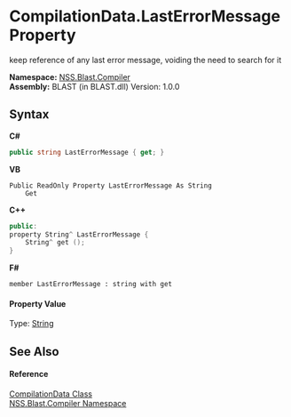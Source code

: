 # CompilationData.LastErrorMessage Property 
 

keep reference of any last error message, voiding the need to search for it

**Namespace:**&nbsp;<a href="26a25caa-f50b-92ad-f15c-dbb9db1493ae.md">NSS.Blast.Compiler</a><br />**Assembly:**&nbsp;BLAST (in BLAST.dll) Version: 1.0.0

## Syntax

**C#**<br />
``` C#
public string LastErrorMessage { get; }
```

**VB**<br />
``` VB
Public ReadOnly Property LastErrorMessage As String
	Get
```

**C++**<br />
``` C++
public:
property String^ LastErrorMessage {
	String^ get ();
}
```

**F#**<br />
``` F#
member LastErrorMessage : string with get

```


#### Property Value
Type: <a href="https://docs.microsoft.com/dotnet/api/system.string" target="_blank" rel="noopener noreferrer">String</a>

## See Also


#### Reference
<a href="52667f7e-8dc6-6543-e265-fdc90d6834fa.md">CompilationData Class</a><br /><a href="26a25caa-f50b-92ad-f15c-dbb9db1493ae.md">NSS.Blast.Compiler Namespace</a><br />